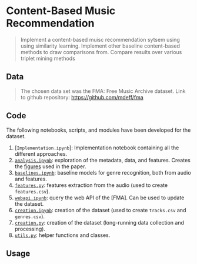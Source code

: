 # Content-Based Music Recommendation

> Implement a content-based muisc recommendation sytsem using using similarity learning.
> Implement other baseline content-based methods to draw comparisons from.
> Compare results over various triplet mining methods

## Data

> The chosen data set was the FMA: Free Music Archive dataset.
> Link to github repository: https://github.com/mdeff/fma

## Code

The following notebooks, scripts, and modules have been developed for the dataset.

1. [`Implementation.ipynb`]: Implementation notebook containing all the different approaches.
2. [`analysis.ipynb`]: exploration of the metadata, data, and features.
   Creates the [figures](https://github.com/mdeff/fma/tree/outputs/figures) used in the paper.
3. [`baselines.ipynb`]: baseline models for genre recognition, both from audio and features.
4. [`features.py`]: features extraction from the audio (used to create `features.csv`).
5. [`webapi.ipynb`]: query the web API of the [FMA]. Can be used to update the dataset.
6. [`creation.ipynb`]: creation of the dataset (used to create `tracks.csv` and `genres.csv`).
7. [`creation.py`]: creation of the dataset (long-running data collection and processing).
8. [`utils.py`]: helper functions and classes.

[`usage.ipynb`]:     https://nbviewer.jupyter.org/github/mdeff/fma/blob/outputs/usage.ipynb
[`analysis.ipynb`]:  https://nbviewer.jupyter.org/github/mdeff/fma/blob/outputs/analysis.ipynb
[`baselines.ipynb`]: https://nbviewer.jupyter.org/github/mdeff/fma/blob/outputs/baselines.ipynb
[`features.py`]:     features.py
[`webapi.ipynb`]:    https://nbviewer.jupyter.org/github/mdeff/fma/blob/outputs/webapi.ipynb
[`creation.ipynb`]:  https://nbviewer.jupyter.org/github/mdeff/fma/blob/outputs/creation.ipynb
[`creation.py`]:     creation.py
[`utils.py`]:        utils.py

## Usage


